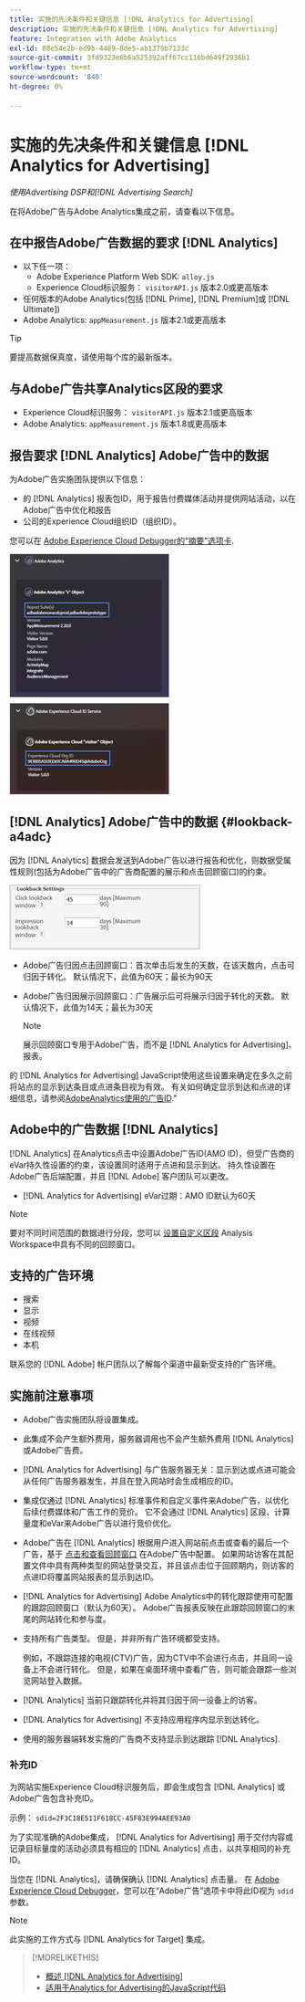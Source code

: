 ```yaml
---
title: 实施的先决条件和关键信息 [!DNL Analytics for Advertising]
description: 实施的先决条件和关键信息 [!DNL Analytics for Advertising]
feature: Integration with Adobe Analytics
exl-id: 08e54e2b-ed9b-4489-8de5-ab1379b7133c
source-git-commit: 3fd9323e6b6a525392aff67cc116bd649f2936b1
workflow-type: tm+mt
source-wordcount: '840'
ht-degree: 0%

---
```


# 实施的先决条件和关键信息 [!DNL Analytics for Advertising]

*使用Advertising DSP和[!DNL Advertising Search]*

在将Adobe广告与Adobe Analytics集成之前，请查看以下信息。

## 在中报告Adobe广告数据的要求 [!DNL Analytics]

* 以下任一项：
   * Adobe Experience Platform Web SDK: `alloy.js`
   * Experience Cloud标识服务： `visitorAPI.js` 版本2.0或更高版本
* 任何版本的Adobe Analytics(包括 [!DNL Prime], [!DNL Premium]或 [!DNL Ultimate])
* Adobe Analytics: `appMeasurement.js` 版本2.1或更高版本

>[!TIP]
>
>要提高数据保真度，请使用每个库的最新版本。

## 与Adobe广告共享Analytics区段的要求

* Experience Cloud标识服务： `visitorAPI.js` 版本2.1或更高版本
* Adobe Analytics: `appMeasurement.js` 版本1.8或更高版本

## 报告要求 [!DNL Analytics] Adobe广告中的数据

为Adobe广告实施团队提供以下信息：

* 的 [!DNL Analytics] 报表包ID，用于报告付费媒体活动并提供网站活动，以在Adobe广告中优化和报告
* 公司的Experience Cloud组织ID（组织ID）。

您可以在 [Adobe Experience Cloud Debugger的“摘要”选项卡](https://experienceleague.adobe.com/docs/debugger/using-v2/summary.html).

![Experience Cloud Debugger摘要屏幕](/help/integrations/assets/a4adc-debugger-summary.png)

## [!DNL Analytics] Adobe广告中的数据 {#lookback-a4adc}

因为 [!DNL Analytics] 数据会发送到Adobe广告以进行报告和优化，则数据受属性规则(包括为Adobe广告中的广告商配置的展示和点击回顾窗口)的约束。

![Adobe广告中的广告商级别回顾窗口设置](/help/integrations/assets/a4adc-lookbacks.png)

* Adobe广告归因点击回顾窗口：首次单击后发生的天数，在该天数内，点击可归因于转化。 默认情况下，此值为60天；最长为90天
* Adobe广告归因展示回顾窗口：广告展示后可将展示归因于转化的天数。 默认情况下，此值为14天；最长为30天

   >[!NOTE]
   >
   > 展示回顾窗口专用于Adobe广告，而不是 [!DNL Analytics for Advertising]、报表。

的 [!DNL Analytics for Advertising] JavaScript使用这些设置来确定在多久之前将站点的显示到达条目或点进条目视为有效。 有关如何确定显示到达和点进的详细信息，请参阅[AdobeAnalytics使用的广告ID](ids.md).&quot;

## Adobe中的广告数据 [!DNL Analytics]

[!DNL Analytics] 在Analytics点击中设置Adobe广告ID(AMO ID)，但受广告商的eVar持久性设置的约束，该设置同时适用于点进和显示到达。 持久性设置在Adobe广告后端配置，并且 [!DNL Adobe] 客户团队可以更改。

* [!DNL Analytics for Advertising] eVar过期：AMO ID默认为60天

>[!NOTE]
>
>要对不同时间范围的数据进行分段，您可以 [设置自定义区段](https://experienceleague.adobe.com/docs/analytics/components/segmentation/segmentation-workflow/seg-build.html) Analysis Workspace中具有不同的回顾窗口。

## 支持的广告环境

* 搜索
* 显示
* 视频
* 在线视频
* 本机

联系您的 [!DNL Adobe] 帐户团队以了解每个渠道中最新受支持的广告环境。

## 实施前注意事项

* Adobe广告实施团队将设置集成。

* 此集成不会产生额外费用，服务器调用也不会产生额外费用 [!DNL Analytics] 或Adobe广告费。

* [!DNL Analytics for Advertising] 与广告服务器无关：显示到达或点进可能会从任何广告服务器发生，并且在登入网站时会生成相应的ID。

* 集成仅通过 [!DNL Analytics] 标准事件和自定义事件来Adobe广告，以优化后续付费媒体和广告工作的竞价。 它不会通过 [!DNL Analytics] 区段、计算量度和eVar来Adobe广告以进行竞价优化。

* Adobe广告在 [!DNL Analytics] 根据用户进入网站前点击或查看的最后一个广告，基于 [点击和查看回顾窗口](#lookback-a4adc) 在Adobe广告中配置。 如果网站访客在其配置文件中具有两种类型的网站登录交互，并且该点击位于回顾期内，则访客的点进ID将覆盖网站报表的显示到达ID。

* [!DNL Analytics for Advertising] Adobe Analytics中的转化跟踪使用可配置的跟踪回顾窗口（默认为60天）。 Adobe广告报表反映在此跟踪回顾窗口的末尾的网站转化和参与度。

* 支持所有广告类型。 但是，并非所有广告环境都受支持。

   例如，不跟踪连接的电视(CTV)广告，因为CTV中不会进行点击，并且同一设备上不会进行转化。 但是，如果在桌面环境中查看广告，则可能会跟踪一些浏览网站登入数据。

* [!DNL Analytics] 当前只跟踪转化并将其归因于同一设备上的访客。

* [!DNL Analytics for Advertising] 不支持应用程序内显示到达转化。

* 使用的服务器端转发实施的广告商不支持显示到达跟踪 [!DNL Analytics].

### 补充ID

为网站实施Experience Cloud标识服务后，即会生成包含 [!DNL Analytics] 或Adobe广告包含补充ID。

示例： `sdid=2F3C18E511F618CC-45F83E994AEE93A0`

为了实现准确的Adobe集成， [!DNL Analytics for Advertising] 用于交付内容或记录目标量度的活动必须具有相应的 [!DNL Analytics] 点击，以共享相同的补充ID。

当您在 [!DNL Analytics]，请确保确认 [!DNL Analytics] 点击量。 在 [Adobe Experience Cloud Debugger](https://experienceleague.adobe.com/docs/debugger/using-v2/summary.html)，您可以在“Adobe广告”选项卡中将此ID视为 `sdid` 参数。

>[!NOTE]
>
> 此实施的工作方式与 [!DNL Analytics for Target] 集成。

>[!MORELIKETHIS]
>
>* [概述 [!DNL Analytics for Advertising]](overview.md)
>* [适用于Analytics for Advertising的JavaScript代码](/help/integrations/analytics/javascript.md)

